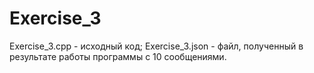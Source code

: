 # Exercise_3
Exercise_3.cpp - исходный код;
Exercise_3.json - файл, полученный в результате работы программы с 10 сообщениями.
